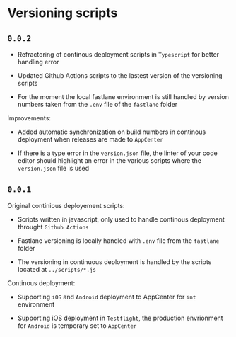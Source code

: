# Versioning scripts

## `0.0.2`

- Refractoring of continous deployment scripts in `Typescript` for better handling error

- Updated Github Actions scripts to the lastest version of the versioning scripts

- For the moment the local fastlane environment is still handled by version numbers taken from the `.env` file of the `fastlane` folder

Improvements:

- Added automatic synchronization on build numbers in continous deployment when releases are made to `AppCenter`

- If there is a type error in the `version.json` file, the linter of your code editor should highlight an error in the various scripts where the `version.json` file is used

## `0.0.1`

Original continious deployement scripts: 

- Scripts written in javascript, only used to handle continous deployment throught `Github Actions`
 
- Fastlane versioning is locally handled with `.env` file from the `fastlane` folder

- The versioning in continuous deployment is handled by the scripts located at `../scripts/*.js`

Continous deployment:

  - Supporting `iOS` and `Android` deployment to AppCenter for `int` environment

  - Supporting iOS deployment in `Testflight`, the production envrionment for `Android` is temporary set to `AppCenter`
